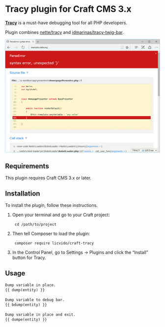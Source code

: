 # Tracy plugin for Craft CMS 3.x

**[Tracy](https://tracy.nette.org/)** is a must-have debugging tool for all PHP developers.

Plugin combines [nette/tracy](https://github.com/nette/tracy) and [idmarinas/tracy-twig-bar](https://github.com/idmarinas/tracy-twig-bar).

![Screenshot](resources/img/tracy.png)

## Requirements

This plugin requires Craft CMS 3.x or later.

## Installation

To install the plugin, follow these instructions.

1. Open your terminal and go to your Craft project:

        cd /path/to/project

2. Then tell Composer to load the plugin:

        composer require licvido/craft-tracy

3. In the Control Panel, go to Settings → Plugins and click the “Install” button for Tracy.

## Usage

```twig
Dump variable in place.
{{ dump(entity) }}

Dump variable to debug bar.
{{ bdump(entity) }}

Dump variable in place and exit.
{{ dumpe(entity) }}
```
